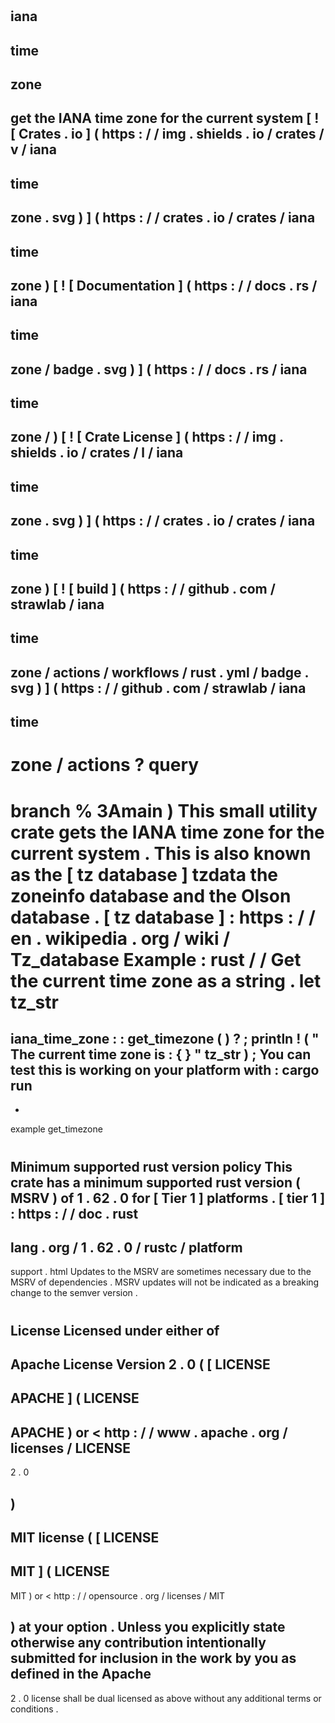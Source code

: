 #
iana
-
time
-
zone
-
get
the
IANA
time
zone
for
the
current
system
[
!
[
Crates
.
io
]
(
https
:
/
/
img
.
shields
.
io
/
crates
/
v
/
iana
-
time
-
zone
.
svg
)
]
(
https
:
/
/
crates
.
io
/
crates
/
iana
-
time
-
zone
)
[
!
[
Documentation
]
(
https
:
/
/
docs
.
rs
/
iana
-
time
-
zone
/
badge
.
svg
)
]
(
https
:
/
/
docs
.
rs
/
iana
-
time
-
zone
/
)
[
!
[
Crate
License
]
(
https
:
/
/
img
.
shields
.
io
/
crates
/
l
/
iana
-
time
-
zone
.
svg
)
]
(
https
:
/
/
crates
.
io
/
crates
/
iana
-
time
-
zone
)
[
!
[
build
]
(
https
:
/
/
github
.
com
/
strawlab
/
iana
-
time
-
zone
/
actions
/
workflows
/
rust
.
yml
/
badge
.
svg
)
]
(
https
:
/
/
github
.
com
/
strawlab
/
iana
-
time
-
zone
/
actions
?
query
=
branch
%
3Amain
)
This
small
utility
crate
gets
the
IANA
time
zone
for
the
current
system
.
This
is
also
known
as
the
[
tz
database
]
tzdata
the
zoneinfo
database
and
the
Olson
database
.
[
tz
database
]
:
https
:
/
/
en
.
wikipedia
.
org
/
wiki
/
Tz_database
Example
:
rust
/
/
Get
the
current
time
zone
as
a
string
.
let
tz_str
=
iana_time_zone
:
:
get_timezone
(
)
?
;
println
!
(
"
The
current
time
zone
is
:
{
}
"
tz_str
)
;
You
can
test
this
is
working
on
your
platform
with
:
cargo
run
-
-
example
get_timezone
#
#
Minimum
supported
rust
version
policy
This
crate
has
a
minimum
supported
rust
version
(
MSRV
)
of
1
.
62
.
0
for
[
Tier
1
]
platforms
.
[
tier
1
]
:
https
:
/
/
doc
.
rust
-
lang
.
org
/
1
.
62
.
0
/
rustc
/
platform
-
support
.
html
Updates
to
the
MSRV
are
sometimes
necessary
due
to
the
MSRV
of
dependencies
.
MSRV
updates
will
not
be
indicated
as
a
breaking
change
to
the
semver
version
.
#
#
License
Licensed
under
either
of
-
Apache
License
Version
2
.
0
(
[
LICENSE
-
APACHE
]
(
LICENSE
-
APACHE
)
or
<
http
:
/
/
www
.
apache
.
org
/
licenses
/
LICENSE
-
2
.
0
>
)
-
MIT
license
(
[
LICENSE
-
MIT
]
(
LICENSE
-
MIT
)
or
<
http
:
/
/
opensource
.
org
/
licenses
/
MIT
>
)
at
your
option
.
Unless
you
explicitly
state
otherwise
any
contribution
intentionally
submitted
for
inclusion
in
the
work
by
you
as
defined
in
the
Apache
-
2
.
0
license
shall
be
dual
licensed
as
above
without
any
additional
terms
or
conditions
.
